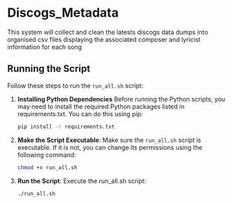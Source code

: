 # Discogs_Metadata
This system will collect and clean the latests discogs data dumps into organised csv files displaying the associated composer and lyricist information for each song


## Running the Script

Follow these steps to run the `run_all.sh` script:
1. **Installing Python Dependencies**
Before running the Python scripts, you may need to install the required Python packages listed in requirements.txt. You can do this using pip:
    ```bash
    pip install -r requirements.txt
    
3. **Make the Script Executable**:
   Make sure the `run_all.sh` script is executable. If it is not, you can change its permissions using the following command:

   ```bash
   chmod +x run_all.sh

4. **Run the Script**:
   Execute the run_all.sh script:

   ```bash
   ./run_all.sh
